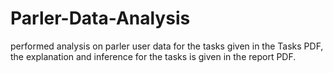 # Parler-Data-Analysis
performed analysis on parler user data for the tasks given in the Tasks PDF, the explanation and inference for the tasks is given in the report PDF.

